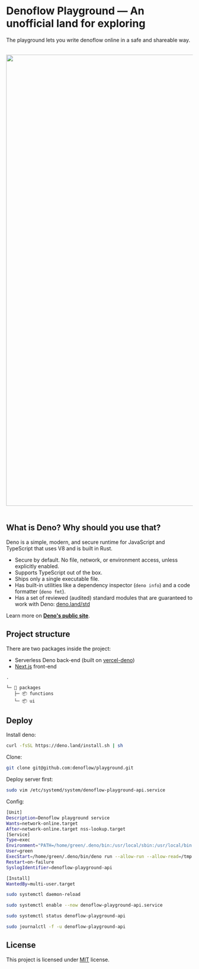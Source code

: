 # Denoflow Playground — An unofficial land for exploring 

The playground lets you write denoflow online in a safe and shareable way.


<p align="center"><br><img width="1216" alt="image" src="https://user-images.githubusercontent.com/7854312/117201415-ec1ad280-adec-11eb-8af6-dad209a6010c.gif"><br><br></p>

## What is Deno? Why should you use that?

Deno is a simple, modern, and secure runtime for JavaScript and TypeScript that uses V8 and is built in Rust.

- Secure by default. No file, network, or environment access, unless explicitly enabled.
- Supports TypeScript out of the box.
- Ships only a single executable file.
- Has built-in utilities like a dependency inspector (`deno info`) and a code formatter (`deno fmt`).
- Has a set of reviewed (audited) standard modules that are guaranteed to work with Deno: [deno.land/std](https://deno.land/std)

Learn more on **[Deno's public site](https://deno.land/)**.


## Project structure

There are two packages inside the project:
- Serverless Deno back-end (built on [vercel-deno](https://github.com/TooTallNate/vercel-deno))
- [Next.js](https://nextjs.org/) front-end


```
.

└─ 📂 packages
   ├─ 📦 functions
   └─ 📦 ui
```

## Deploy

Install deno:

```bash
curl -fsSL https://deno.land/install.sh | sh
```

Clone:

```bash
git clone git@github.com:denoflow/playground.git
```

Deploy server first:

```bash
sudo vim /etc/systemd/system/denoflow-playground-api.service
```

Config:
```bash
[Unit]
Description=Denoflow playground service
Wants=network-online.target
After=network-online.target nss-lookup.target
[Service]
Type=exec
Environment="PATH=/home/green/.deno/bin:/usr/local/sbin:/usr/local/bin:/usr/sbin:/usr/bin:/sbin:/bin"
User=green
ExecStart=/home/green/.deno/bin/deno run --allow-run --allow-read=/tmp --allow-write=/tmp --allow-net /home/green/playground/packages/functions/main.ts
Restart=on-failure
SyslogIdentifier=denoflow-playground-api

[Install]
WantedBy=multi-user.target
```


```bash
sudo systemctl daemon-reload
```

```bash
sudo systemctl enable --now denoflow-playground-api.service
```


```bash
sudo systemctl status denoflow-playground-api
```

```bash
sudo journalctl -f -u denoflow-playground-api
```

## License

This project is licensed under [MIT](LICENSE) license.
